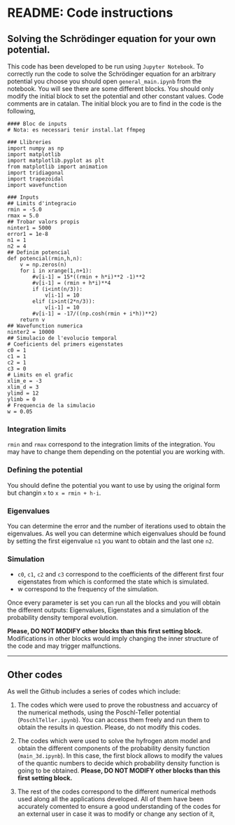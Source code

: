 # README: Code instructions 

## Solving the Schrödinger equation for your own potential. 
This code has been developed to be run using `Jupyter Notebook`. To correctly run the code to solve the Schrödinger equation for 
an arbitrary potential you choose you should open `general_main.ipynb` from the notebook. You will see there are some different blocks. 
You should only modify the initial block to set the potential and other constant values. Code comments are in catalan. 
The initial block you are to find in the code is the following,

~~~~
#### Bloc de inputs
# Nota: es necessari tenir instal.lat ffmpeg

### Llibreries
import numpy as np
import matplotlib
import matplotlib.pyplot as plt
from matplotlib import animation
import tridiagonal
import trapezoidal
import wavefunction

### Inputs
## Limits d'integracio
rmin = -5.0
rmax = 5.0
## Trobar valors propis
ninter1 = 5000
error1 = 1e-8
n1 = 1
n2 = 4
## Definim potencial
def potencial(rmin,h,n):
    v = np.zeros(n)
    for i in xrange(1,n+1):
        #v[i-1] = 15*((rmin + h*i)**2 -1)**2
        #v[i-1] = (rmin + h*i)**4
        if (i<int(n/3)):
            v[i-1] = 10
        elif (i>int(2*n/3)):
            v[i-1] = 10
        #v[i-1] = -17/((np.cosh(rmin + i*h))**2) 
    return v
## Wavefunction numerica
ninter2 = 10000
## Simulacio de l'evolucio temporal
# Coeficients del primers eigenstates
c0 = 1
c1 = 1
c2 = 1
c3 = 0
# Limits en el grafic
xlim_e = -3
xlim_d = 3
ylimd = 12
ylimb = 0
# Frequencia de la simulacio
w = 0.05
~~~~

### Integration limits
`rmin` and `rmax` correspond to the integration limits of the integration. You may have to change them depending on the potential 
you are working with.

### Defining the potential
You should define the potential you want to use by using the original form but changin `x` to `x = rmin + h·i`. 

### Eigenvalues
You can determine the error and the number of iterations used to obtain the eigenvalues. As well you can determine which eigenvalues 
should be found by setting the first eigenvalue `n1` you want to obtain and the last one `n2`.

### Simulation
- `c0`, `c1`, `c2` and `c3` correspond to the coefficients of the different first four eigenstates from which is conformed the state which is 
simulated.
- w correspond to the frequency of the simulation.

Once every parameter is set you can run all the blocks and you will obtain the different outputs: Eigenvalues, Eigenstates and a simulation of the probability density temporal evolution.

**Please, DO NOT MODIFY other blocks than this first setting block.** Modifications in other blocks would imply changing the inner structure of the code
and may trigger malfunctions.

***

## Other codes
As well the Github includes a series of codes which include:
1) The codes which were used to prove the robustness and accuarcy of the numerical methods, using the Poschl-Teller potential (`PoschlTeller.ipynb`). 
You can access them freely and run them to obtain the results in question. Please, do not modify this codes. 

2) The codes which were used to solve the hyfrogen atom model and obtain the different components of the probability density function (`main_3d.ipynb`). 
In this case, the first block allows to modify the values of the quantic numbers to decide which probability density function is going to be obtained.
**Please, DO NOT MODIFY other blocks than this first setting block.**

3) The rest of the codes correspond to the different numerical methods used along all the applications developed. All of them have been
accurately comented to ensure a good understanding of the codes for an external user in case it was to modify or change any section of it, 
